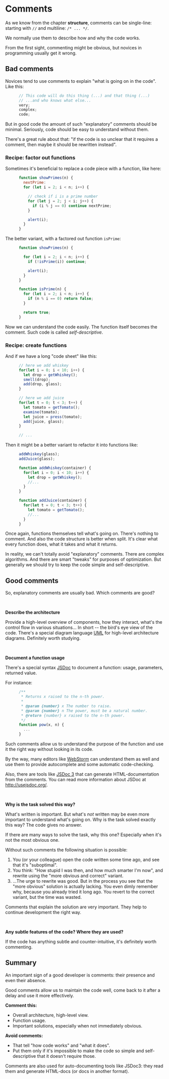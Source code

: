 # Comments

As we know from the chapter **structure**, comments can be single-line: starting with `//` and multiline: `/* ... */`.

We normally use them to describe how and why the code works.

From the first sight, commenting might be obvious, but novices in programming usually get it wrong.

## Bad comments

Novices tend to use comments to explain "what is going on in the code". Like this:

```js
      // This code will do this thing (...) and that thing (...)
      // ...and who knows what else...
      very;
      complex;
      code;
```

But in good code the amount of such "explanatory" comments should be minimal. Seriously, code should be easy to understand without them.

There's a great rule about that: "if the code is so unclear that it requires a comment, then maybe it should be rewritten instead".

### Recipe: factor out functions

Sometimes it's beneficial to replace a code piece with a function, like here:

```js
      function showPrimes(n) {
        nextPrime:
        for (let i = 2; i < n; i++) {

          // check if i is a prime number
          for (let j = 2; j < i; j++) {
            if (i % j == 0) continue nextPrime;
          }

          alert(i);
        }
      }
```

The better variant, with a factored out function `isPrime`:


```js
      function showPrimes(n) {

        for (let i = 2; i < n; i++) {
          if (!isPrime(i)) continue;

          alert(i);  
        }
      }

      function isPrime(n) {
        for (let i = 2; i < n; i++) {
          if (n % i == 0) return false;
        }

        return true;
      }
```

Now we can understand the code easily. The function itself becomes the comment. Such code is called *self-descriptive*.

### Recipe: create functions

And if we have a long "code sheet" like this:

```js
      // here we add whiskey
      for(let i = 0; i < 10; i++) {
        let drop = getWhiskey();
        smell(drop);
        add(drop, glass);
      }

      // here we add juice
      for(let t = 0; t < 3; t++) {
        let tomato = getTomato();
        examine(tomato);
        let juice = press(tomato);
        add(juice, glass);
      }

      // ...
```

Then it might be a better variant to refactor it into functions like:

```js
      addWhiskey(glass);
      addJuice(glass);

      function addWhiskey(container) {
        for(let i = 0; i < 10; i++) {
          let drop = getWhiskey();
          //...
        }
      }

      function addJuice(container) {
        for(let t = 0; t < 3; t++) {
          let tomato = getTomato();
          //...
        }
      }
```

Once again, functions themselves tell what's going on. There's nothing to comment. And also the code structure is better when split. It's clear what every function does, what it takes and what it returns.

In reality, we can't totally avoid "explanatory" comments. There are complex algorithms. And there are smart "tweaks" for purposes of optimization. But generally we should try to keep the code simple and self-descriptive.

## Good comments

So, explanatory comments are usually bad. Which comments are good?

<br>

**Describe the architecture** 

Provide a high-level overview of components, how they interact, what's the control flow in various situations... In short -- the bird's eye view of the code. There's a special diagram language [UML](http://wikipedia.org/wiki/Unified_Modeling_Language) for high-level architecture diagrams. Definitely worth studying.

<br>

**Document a function usage** 

There's a special syntax [JSDoc](http://en.wikipedia.org/wiki/JSDoc) to document a function: usage, parameters, returned value.

For instance:

```js
      /**
       * Returns x raised to the n-th power.
       *
       * @param {number} x The number to raise.
       * @param {number} n The power, must be a natural number.
       * @return {number} x raised to the n-th power.
       */
      function pow(x, n) {
        ...
      }
```

Such comments allow us to understand the purpose of the function and use it the right way without looking in its code.

By the way, many editors like [WebStorm](https://www.jetbrains.com/webstorm/) can understand them as well and use them to provide autocomplete and some automatic code-checking.

Also, there are tools like [JSDoc 3](https://github.com/jsdoc3/jsdoc) that can generate HTML-documentation from the comments. You can read more information about JSDoc at <http://usejsdoc.org/>.

<br>

**Why is the task solved this way?** 

What's written is important. But what's *not* written may be even more important to understand what's going on. Why is the task solved exactly this way? The code gives no answer.

If there are many ways to solve the task, why this one? Especially when it's not the most obvious one.

Without such comments the following situation is possible:

1. You (or your colleague) open the code written some time ago, and see that it's "suboptimal".
2. You think: "How stupid I was then, and how much smarter I'm now", and rewrite using the "more obvious and correct" variant.
3. ...The urge to rewrite was good. But in the process you see that the "more obvious" solution is actually lacking. You even dimly remember why, because you already tried it long ago. You revert to the correct variant, but the time was wasted.

Comments that explain the solution are very important. They help to continue development the right way.

<br>

**Any subtle features of the code? Where they are used?** 

If the code has anything subtle and counter-intuitive, it's definitely worth commenting.

## Summary

An important sign of a good developer is comments: their presence and even their absence.

Good comments allow us to maintain the code well, come back to it after a delay and use it more effectively.

**Comment this:**

- Overall architecture, high-level view.
- Function usage.
- Important solutions, especially when not immediately obvious.

**Avoid comments:**

- That tell "how code works" and "what it does".
- Put them only if it's impossible to make the code so simple and self-descriptive that it doesn't require those.

Comments are also used for auto-documenting tools like JSDoc3: they read them and generate HTML-docs (or docs in another format).
